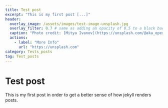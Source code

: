 ```yaml
---
title: Test post
excerpt: "This is my first post [...]"
header:
  overlay_image: /assets/images/test-image-unsplash.jpg
  overlay_filter: 0.7 # same as adding an opacity of 0.5 to a black background
  caption: "Photo credit: [Mitya Ivanov](https://unsplash.com/@aka_opex) on [**Unsplash**](https://unsplash.com)"
  actions:
    - label: "More Info"
      url: "https://unsplash.com"
category: Tests_posts
tag: Test_posts
---
```


# Test post

This is my first post in order to get a better sense of how jekyll renders posts.